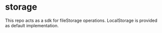 # storage
This repo acts as a sdk for fileStorage operations. LocalStorage is provided as default implementation.
